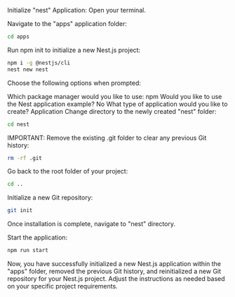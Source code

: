 Initialize "nest" Application:
Open your terminal.

Navigate to the "apps" application folder:

```bash
cd apps
```

Run npm init to initialize a new Nest.js project:

```bash
npm i -g @nestjs/cli
nest new nest
```

Choose the following options when prompted:

Which package manager would you like to use: npm
Would you like to use the Nest application example? No
What type of application would you like to create? Application
Change directory to the newly created "nest" folder:

```bash
cd nest
```

IMPORTANT: Remove the existing .git folder to clear any previous Git history:

```bash
rm -rf .git
```

Go back to the root folder of your project:

```bash
cd ..
```

Initialize a new Git repository:

```bash
git init
```

Once installation is complete, navigate to "nest" directory.

Start the application:

```bash
npm run start
```

Now, you have successfully initialized a new Nest.js application within the "apps" folder, removed the previous Git history, and reinitialized a new Git repository for your Nest.js project. Adjust the instructions as needed based on your specific project requirements.
